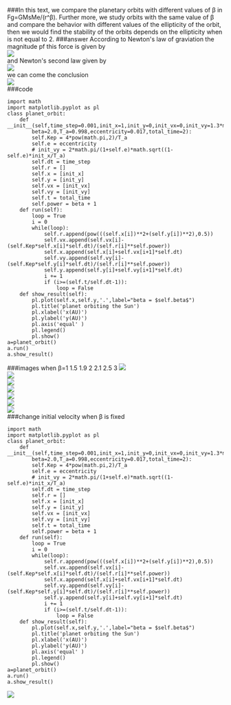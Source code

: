 ###In this text, we compare the planetary orbits with different values of β in Fg=GMsMe/(r^β). Further more, we study orbits with the same value of β and compare the behavior with different values of the ellipticity of the orbit, then we would find the stability of the orbits depends on the ellipticity when is not equal to 2.
###answer
According to Newton's law of graviation the magnitude pf this force is given by<br>
![](https://github.com/chenzhuo316/Compuational_physics_N2014301020138/blob/master/gif/QQ20171118-145857%402x.png)<br>
and Newton's second law given by<br>
![](https://github.com/chenzhuo316/Compuational_physics_N2014301020138/blob/master/gif/QQ20171118-145930%402x.png)<br>
we can come the conclusion<br>
![](https://github.com/chenzhuo316/Compuational_physics_N2014301020138/blob/master/gif/QQ20171118-145940%402x.png)<br>
###code
```
import math
import matplotlib.pyplot as pl
class planet_orbit:
    def __init__(self,time_step=0.001,init_x=1,init_y=0,init_vx=0,init_vy=1.3*math.pi,
        beta=2.0,T_a=0.998,eccentricity=0.017,total_time=2):
        self.Kep = 4*pow(math.pi,2)/T_a
        self.e = eccentricity
        # init_vy = 2*math.pi/(1+self.e)*math.sqrt((1-self.e)*init_x/T_a)
        self.dt = time_step
        self.r = []
        self.x = [init_x]
        self.y = [init_y]
        self.vx = [init_vx]
        self.vy = [init_vy]
        self.t = total_time
        self.power = beta + 1
    def run(self):
        loop = True
        i = 0
        while(loop):
            self.r.append(pow(((self.x[i])**2+(self.y[i])**2),0.5))
            self.vx.append(self.vx[i]-(self.Kep*self.x[i]*self.dt)/(self.r[i]**self.power))
            self.x.append(self.x[i]+self.vx[i+1]*self.dt)
            self.vy.append(self.vy[i]-(self.Kep*self.y[i]*self.dt)/(self.r[i]**self.power))
            self.y.append(self.y[i]+self.vy[i+1]*self.dt)
            i += 1
            if (i>=(self.t/self.dt-1)):
                loop = False
    def show_result(self):
        pl.plot(self.x,self.y,'.',label="beta = $self.beta$")
        pl.title('planet orbiting the Sun')
        pl.xlabel('x(AU)')
        pl.ylabel('y(AU)')
        pl.axis('equal' )
        pl.legend()
        pl.show()
a=planet_orbit()
a.run()
a.show_result()
```
###images when β=1 1.5 1.9 2 2.1 2.5 3
![](https://github.com/chenzhuo316/Compuational_physics_N2014301020138/blob/master/gif/1.png)<br>
![](https://github.com/chenzhuo316/Compuational_physics_N2014301020138/blob/master/gif/1%2C5.png)<br>
![](https://github.com/chenzhuo316/Compuational_physics_N2014301020138/blob/master/gif/1%2C9.png)<br>
![](https://github.com/chenzhuo316/Compuational_physics_N2014301020138/blob/master/gif/2.png)<br>
![](https://github.com/chenzhuo316/Compuational_physics_N2014301020138/blob/master/gif/QQ20171118-152310%402x.png)<br>
![](https://github.com/chenzhuo316/Compuational_physics_N2014301020138/blob/master/gif/2%2C5.png)<br>
![](https://github.com/chenzhuo316/Compuational_physics_N2014301020138/blob/master/gif/QQ20171118-152336%402x.png)<br>
###change initial velocity when β is fixed
```
import math
import matplotlib.pyplot as pl
class planet_orbit:
    def __init__(self,time_step=0.001,init_x=1,init_y=0,init_vx=0,init_vy=1.3*math.pi,
        beta=2.0,T_a=0.998,eccentricity=0.017,total_time=2):
        self.Kep = 4*pow(math.pi,2)/T_a
        self.e = eccentricity
        # init_vy = 2*math.pi/(1+self.e)*math.sqrt((1-self.e)*init_x/T_a)
        self.dt = time_step
        self.r = []
        self.x = [init_x]
        self.y = [init_y]
        self.vx = [init_vx]
        self.vy = [init_vy]
        self.t = total_time
        self.power = beta + 1
    def run(self):
        loop = True
        i = 0
        while(loop):
            self.r.append(pow(((self.x[i])**2+(self.y[i])**2),0.5))
            self.vx.append(self.vx[i]-(self.Kep*self.x[i]*self.dt)/(self.r[i]**self.power))
            self.x.append(self.x[i]+self.vx[i+1]*self.dt)
            self.vy.append(self.vy[i]-(self.Kep*self.y[i]*self.dt)/(self.r[i]**self.power))
            self.y.append(self.y[i]+self.vy[i+1]*self.dt)
            i += 1
            if (i>=(self.t/self.dt-1)):
                loop = False
    def show_result(self):
        pl.plot(self.x,self.y,'.',label="beta = $self.beta$")
        pl.title('planet orbiting the Sun')
        pl.xlabel('x(AU)')
        pl.ylabel('y(AU)')
        pl.axis('equal' )
        pl.legend()
        pl.show()
a=planet_orbit()
a.run()
a.show_result()
```
![](https://github.com/chenzhuo316/Compuational_physics_N2014301020138/blob/master/gif/QQ20171118-152430%402x.png)
